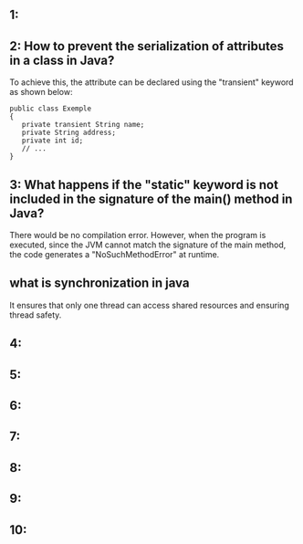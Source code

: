 
## 1: 
## 2: How to prevent the serialization of attributes in a class in Java?
To achieve this, the attribute can be declared using the "transient" keyword as shown below:
```
public class Exemple 
{ 
   private transient String name; 
   private String address;
   private int id;
   // ...
}
```
## 3: What happens if the "static" keyword is not included in the signature of the main() method in Java?
There would be no compilation error. However, when the program is executed, since the JVM cannot match the signature of the main method, the code generates a "NoSuchMethodError" at runtime.

## what is synchronization in java
It ensures that only one thread can access shared resources and ensuring thread safety.






## 4:

## 5: 
## 6: 
## 7: 
## 8: 
## 9: 
## 10: 